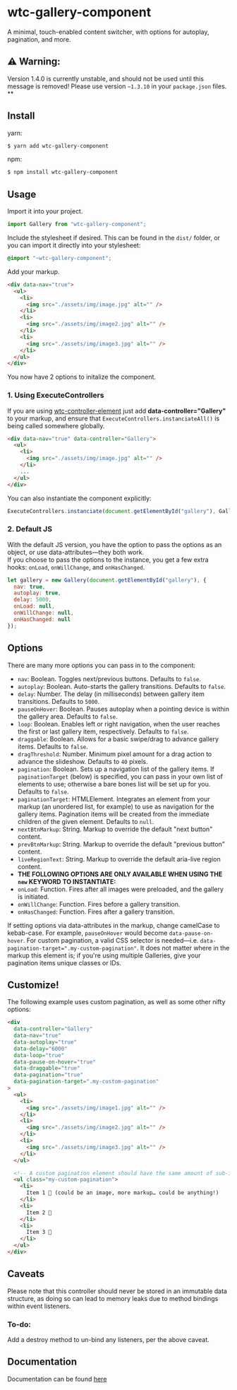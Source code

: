 # wtc-gallery-component

A minimal, touch-enabled content switcher, with options for autoplay, pagination, and more.

## ⚠️ Warning:

Version 1.4.0 is currently unstable, and should not be used until this message is removed! Please use version `~1.3.10` in your `package.json` files. \*\*

## Install

yarn:

```sh
$ yarn add wtc-gallery-component
```

npm:

```sh
$ npm install wtc-gallery-component
```

## Usage

Import it into your project.

```javascript
import Gallery from "wtc-gallery-component";
```

Include the stylesheet if desired. This can be found in the `dist/` folder, or you can import it directly into your stylesheet:

```scss
@import "~wtc-gallery-component";
```

Add your markup.

```html
<div data-nav="true">
  <ul>
    <li>
      <img src="./assets/img/image.jpg" alt="" />
    </li>
    <li>
      <img src="./assets/img/image2.jpg" alt="" />
    </li>
    <li>
      <img src="./assets/img/image3.jpg" alt="" />
    </li>
  </ul>
</div>
```

You now have 2 options to initalize the component.

### 1. Using ExecuteControllers

If you are using [wtc-controller-element] just add **data-controller="Gallery"** to your markup, and ensure that `ExecuteControllers.instanciateAll()` is being called somewhere globally.

```html
<div data-nav="true" data-controller="Gallery">
  <ul>
    <li>
      <img src="./assets/img/image.jpg" alt="" />
    </li>
    ...
  </ul>
</div>
```

You can also instantiate the component explicitly:

```javascript
ExecuteControllers.instanciate(document.getElementById("gallery"), Gallery);
```

### 2. Default JS

With the default JS version, you have the option to pass the options as an object, or use data-attributes—they both work.  
If you choose to pass the options to the instance, you get a few extra hooks: `onLoad`, `onWillChange`, and `onHasChanged`.

```javascript
let gallery = new Gallery(document.getElementById("gallery"), {
  nav: true,
  autoplay: true,
  delay: 5000,
  onLoad: null,
  onWillChange: null,
  onHasChanged: null
});
```

## Options

There are many more options you can pass in to the component:

- `nav`: Boolean. Toggles next/previous buttons. Defaults to `false`.
- `autoplay`: Boolean. Auto-starts the gallery transitions. Defaults to `false`.
- `delay`: Number. The delay (in milliseconds) between gallery item transitions. Defaults to `5000`.
- `pauseOnHover`: Boolean. Pauses autoplay when a pointing device is within the gallery area. Defaults to `false`.
- `loop`: Boolean. Enables left or right navigation, when the user reaches the first or last gallery item, respectively. Defaults to `false`.
- `draggable`: Boolean. Allows for a basic swipe/drag to advance gallery items. Defaults to `false`.
- `dragThreshold`: Number. Minimum pixel amount for a drag action to advance the slideshow. Defaults to `40` pixels.
- `pagination`: Boolean. Sets up a navigation list of the gallery items. If `paginationTarget` (below) is specified, you can pass in your own list of elements to use; otherwise a bare bones list will be set up for you. Defaults to `false`.
- `paginationTarget`: HTMLElement. Integrates an element from your markup (an unordered list, for example) to use as navigation for the gallery items. Pagination items will be created from the immediate children of the given element. Defaults to `null`.
- `nextBtnMarkup`: String. Markup to override the default "next button" content.
- `prevBtnMarkup`: String. Markup to override the default "previous button" content.
- `liveRegionText`: String. Markup to override the default aria-live region content.
- **THE FOLLOWING OPTIONS ARE ONLY AVAILABLE WHEN USING THE `new` KEYWORD TO INSTANTIATE:**
- `onLoad`: Function. Fires after all images were preloaded, and the gallery is initiated.
- `onWillChange`: Function. Fires before a gallery transition.
- `onHasChanged`: Function. Fires after a gallery transition.

If setting options via data-attributes in the markup, change camelCase to kebab-case. For example, `pauseOnHover` would become `data-pause-on-hover`.
For custom pagination, a valid CSS selector is needed—i.e. `data-pagination-target=".my-custom-pagination"`. It does not matter where in the markup this element is; if you're using multiple Galleries, give your pagination items unique classes or IDs.

## Customize!

The following example uses custom pagination, as well as some other nifty options:

```html
<div
  data-controller="Gallery"
  data-nav="true"
  data-autoplay="true"
  data-delay="6000"
  data-loop="true"
  data-pause-on-hover="true"
  data-draggable="true"
  data-pagination="true"
  data-pagination-target=".my-custom-pagination"
>
  <ul>
    <li>
      <img src="./assets/img/image1.jpg" alt="" />
    </li>
    <li>
      <img src="./assets/img/image2.jpg" alt="" />
    </li>
    <li>
      <img src="./assets/img/image3.jpg" alt="" />
    </li>
  </ul>

  <!-- A custom pagination element should have the same amount of sub-items as the number of gallery items. -->
  <ul class="my-custom-pagination">
    <li>
      Item 1 🐼 (could be an image, more markup… could be anything!)
    </li>
    <li>
      Item 2 🦊
    </li>
    <li>
      Item 3 🐍
    </li>
  </ul>
</div>
```

## Caveats

Please note that this controller should never be stored in an immutable data structure, as doing so can lead to memory leaks due to method bindings within event listeners.

### To-do:

Add a destroy method to un-bind any listeners, per the above caveat.

[wtc-controller-element]: https://github.com/wethegit/wtc-controller-element

## Documentation

Documentation can be found [here](https://wethegit.github.io/wtc-gallery-component/Gallery.html)
